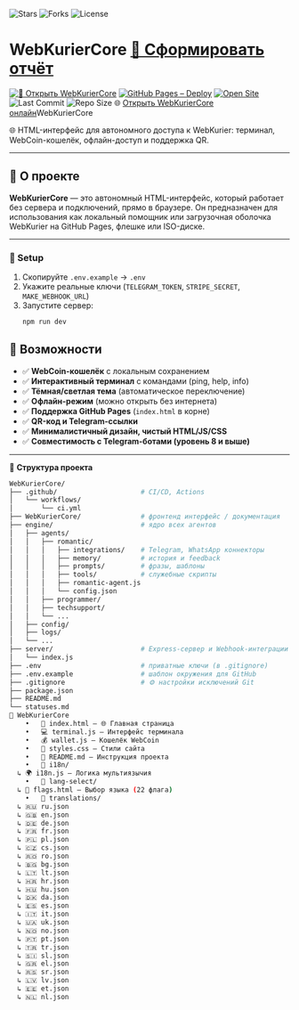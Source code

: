 ![Stars](https://img.shields.io/github/stars/Vladislav6410/WebKurierCore?style=social)
![Forks](https://img.shields.io/github/forks/Vladislav6410/WebKurierCore?style=social)
![License](https://img.shields.io/github/license/Vladislav6410/WebKurierCore)
# WebKurierCore <a class="btn-primary" href="report-ui.html">📄 Сформировать отчёт</a>
[![🚀 Открыть WebKurierCore](https://img.shields.io/badge/🚀_Открыть_WebKurierCore-0a84ff?style=for-the-badge)](https://vladislav6410.github.io/WebKurierCore/)
[![GitHub Pages – Deploy](https://github.com/vladislav6410/WebKurierCore/actions/workflows/pages.yml/badge.svg)](https://github.com/vladislav6410/WebKurierCore/actions/workflows/pages.yml)
[![Open Site](https://img.shields.io/badge/Open%20Site-Live-brightgreen)](https://vladislav6410.github.io/WebKurierCore/)
![Last Commit](https://img.shields.io/github/last-commit/vladislav6410/WebKurierCore)
![Repo Size](https://img.shields.io/github/repo-size/vladislav6410/WebKurierCore)
🌐 [Открыть WebKurierCore онлайн](https://vladislav6410.github.io/WebKurierCore/)WebKurierCore

🌐 HTML-интерфейс для автономного доступа к WebKurier: терминал, WebCoin-кошелёк, офлайн-доступ и поддержка QR.

---

## 🚀 О проекте

**WebKurierCore** — это автономный HTML-интерфейс, который работает без сервера и подключений, прямо в браузере. Он предназначен для использования как локальный помощник или загрузочная оболочка WebKurier на GitHub Pages, флешке или ISO-диске.

---
### 🔧 Setup
1. Скопируйте `.env.example` → `.env`
2. Укажите реальные ключи (`TELEGRAM_TOKEN`, `STRIPE_SECRET`, `MAKE_WEBHOOK_URL`)
3. Запустите сервер:
   ```bash
   npm run dev
## 🧩 Возможности

- ✅ **WebCoin-кошелёк** с локальным сохранением
- ✅ **Интерактивный терминал** с командами (ping, help, info)
- ✅ **Тёмная/светлая тема** (автоматическое переключение)
- ✅ **Офлайн-режим** (можно открыть без интернета)
- ✅ **Поддержка GitHub Pages** (`index.html` в корне)
- ✅ **QR-код и Telegram-ссылки**
- ✅ **Минималистичный дизайн, чистый HTML/JS/CSS**
- ✅ **Совместимость с Telegram-ботами (уровень 8 и выше)**

---
📂 **Структура проекта**

```bash
WebKurierCore/
├── .github/                     # CI/CD, Actions
│   └── workflows/
│       └── ci.yml
├── WebKurierCore/               # фронтенд интерфейс / документация
├── engine/                      # ядро всех агентов
│   ├── agents/
│   │   ├── romantic/
│   │   │   ├── integrations/    # Telegram, WhatsApp коннекторы
│   │   │   ├── memory/          # история и feedback
│   │   │   ├── prompts/         # фразы, шаблоны
│   │   │   ├── tools/           # служебные скрипты
│   │   │   ├── romantic-agent.js
│   │   │   └── config.json
│   │   ├── programmer/
│   │   ├── techsupport/
│   │   └── ...
│   ├── config/
│   ├── logs/
│   └── ...
├── server/                      # Express-сервер и Webhook-интеграции
│   └── index.js
├── .env                         # приватные ключи (в .gitignore)
├── .env.example                 # шаблон окружения для GitHub
├── .gitignore                   # ⚙️ настройки исключений Git
├── package.json
├── README.md
└── statuses.md
📂 WebKurierCore
	•	🧾 index.html — 🌐 Главная страница
	•	💻 terminal.js — Интерфейс терминала
	•	💰 wallet.js — Кошелёк WebCoin
	•	🎨 styles.css — Стили сайта
	•	📘 README.md — Инструкция проекта
	•	📁 i18n/
  ↳ 🌍 i18n.js — Логика мультиязычия
	•	📁 lang-select/
  ↳ 🚩 flags.html — Выбор языка (22 флага)
	•	📁 translations/
  ↳ 🇷🇺 ru.json
  ↳ 🇬🇧 en.json
  ↳ 🇩🇪 de.json
  ↳ 🇫🇷 fr.json
  ↳ 🇵🇱 pl.json
  ↳ 🇨🇿 cs.json
  ↳ 🇷🇴 ro.json
  ↳ 🇧🇬 bg.json
  ↳ 🇱🇹 lt.json
  ↳ 🇭🇷 hr.json
  ↳ 🇭🇺 hu.json
  ↳ 🇩🇰 da.json
  ↳ 🇪🇸 es.json
  ↳ 🇮🇹 it.json
  ↳ 🇺🇦 uk.json
  ↳ 🇳🇴 no.json
  ↳ 🇵🇹 pt.json
  ↳ 🇹🇷 tr.json
  ↳ 🇸🇮 sl.json
  ↳ 🇬🇷 el.json
  ↳ 🇷🇸 sr.json
  ↳ 🇱🇻 lv.json
  ↳ 🇪🇪 et.json
  ↳ 🇳🇱 nl.json
